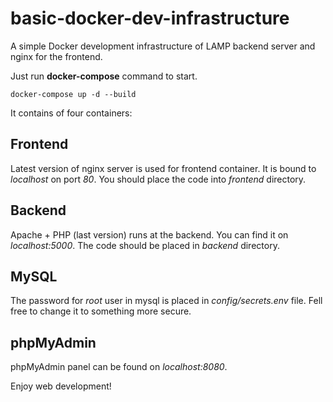 # basic-docker-dev-infrastructure
A simple Docker development infrastructure of LAMP backend server and nginx for the frontend.

Just run **docker-compose** command to start.
```
docker-compose up -d --build
```

It contains of four containers:

## Frontend
Latest version of nginx server is used for frontend container. It is bound to *localhost* on port *80*. You should place the code into *frontend* directory.

## Backend
Apache + PHP (last version) runs at the backend. You can find it on *localhost:5000*. The code should be placed in *backend* directory.

## MySQL
The password for *root* user in mysql is placed in *config/secrets.env* file. Fell free to change it to something more secure.

## phpMyAdmin
phpMyAdmin panel can be found on *localhost:8080*.

Enjoy web development!
